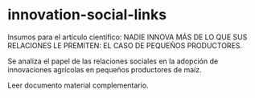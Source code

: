 # innovation-social-links
Insumos para el artículo científico: NADIE INNOVA MÁS DE LO QUE SUS RELACIONES LE PREMITEN: EL CASO DE PEQUEÑOS PRODUCTORES.

Se analiza el papel de las relaciones sociales en la adopción de innovaciones agrícolas en pequeños productores de maíz.

Leer documento material  complementario.

